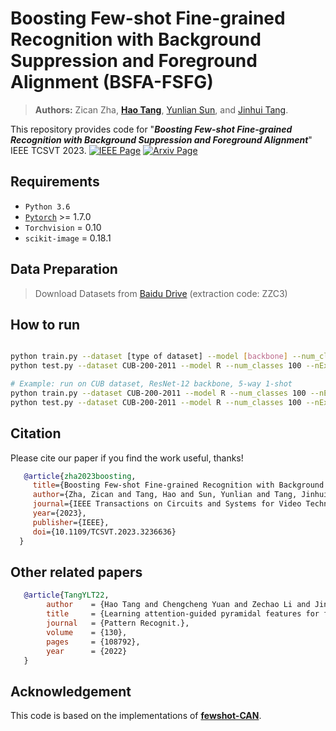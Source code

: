 # Boosting Few-shot Fine-grained Recognition with Background Suppression and Foreground Alignment (BSFA-FSFG)

> **Authors:** 
> Zican Zha,
> [**Hao Tang**](https://scholar.google.com/citations?hl=zh-CN&user=DZXShkoAAAAJ),
> [Yunlian Sun](https://scholar.google.com/citations?user=ObAJh4IAAAAJ&hl=zh-CN),
> and [Jinhui Tang](https://scholar.google.com/citations?user=ByBLlEwAAAAJ&hl=zh-CN).

This repository provides code for "_**Boosting Few-shot Fine-grained Recognition with Background Suppression and Foreground Alignment**_" IEEE TCSVT 2023. [![IEEE Page](https://img.shields.io/badge/IEEE-TCSVT.2023.3236636-green?style=flat-square)](https://ieeexplore.ieee.org/abstract/document/10018260) [![Arxiv Page](https://img.shields.io/badge/Arxiv-2210.01439-red?style=flat-square)](https://arxiv.org/abs/2210.01439)


## Requirements

 - `Python 3.6`
 - [`Pytorch`](http://pytorch.org/) >= 1.7.0 
 - `Torchvision` = 0.10
 - `scikit-image` = 0.18.1


## Data Preparation

> Download Datasets from [Baidu Drive](https://pan.baidu.com/s/1Bevdjvf5xjroy3U-DA6w7Q) (extraction code: ZZC3)

## How to run

```bash

python train.py --dataset [type of dataset] --model [backbone] --num_classes [num-classes] --nExemplars [num-shots]
python test.py --dataset CUB-200-2011 --model R --num_classes 100 --nExemplars 5

# Example: run on CUB dataset, ResNet-12 backbone, 5-way 1-shot
python train.py --dataset CUB-200-2011 --model R --num_classes 100 --nExemplars 1
python test.py --dataset CUB-200-2011 --model R --num_classes 100 --nExemplars 1

```

## Citation
Please cite our paper if you find the work useful, thanks!
  ```bibtex
     @article{zha2023boosting,
       title={Boosting Few-shot Fine-grained Recognition with Background Suppression and Foreground Alignment},
       author={Zha, Zican and Tang, Hao and Sun, Yunlian and Tang, Jinhui},
       journal={IEEE Transactions on Circuits and Systems for Video Technology},
       year={2023},
       publisher={IEEE},
       doi={10.1109/TCSVT.2023.3236636}
    }
  ```


## Other related papers 

  ```bibtex
     @article{TangYLT22,
          author    = {Hao Tang and Chengcheng Yuan and Zechao Li and Jinhui Tang},
          title     = {Learning attention-guided pyramidal features for few-shot fine-grained recognition},
          journal   = {Pattern Recognit.},
          volume    = {130},
          pages     = {108792},
          year      = {2022}
     }
  ```

## Acknowledgement

This code is based on the implementations of [**fewshot-CAN**](https://github.com/blue-blue272/fewshot-CAN).


